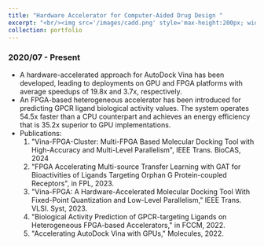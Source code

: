 ```yaml
---
title: "Hardware Accelerator for Computer-Aided Drug Design "
excerpt: "<br/><img src='/images/cadd.png' style='max-height:200px; width:auto;'>"
collection: portfolio
---
```


### 2020/07 - Present

  * A hardware-accelerated approach for AutoDock Vina has been developed, leading to deployments on GPU and FPGA platforms with average speedups of 19.8x and 3.7x, respectively.
  * An FPGA-based heterogeneous accelerator has been introduced for predicting GPCR ligand biological activity values. The system operates 54.5x faster than a CPU counterpart and achieves an energy efficiency that is 35.2x superior to GPU implementations.
  * Publications:
    1. "Vina-FPGA-Cluster: Multi-FPGA Based Molecular Docking Tool with High-Accuracy and Multi-Level Parallelism", IEEE Trans. BioCAS, 2024
    2. "FPGA Accelerating Multi-source Transfer Learning with GAT for Bioactivities of Ligands Targeting Orphan G Protein-coupled Receptors", in FPL, 2023.
    3. "Vina-FPGA: A Hardware-Accelerated Molecular Docking Tool With Fixed-Point Quantization and Low-Level Parallelism," IEEE Trans. VLSI. Syst, 2023.
    4. "Biological Activity Prediction of GPCR-targeting Ligands on Heterogeneous FPGA-based Accelerators," in FCCM, 2022.
    5. "Accelerating AutoDock Vina with GPUs," Molecules, 2022.
